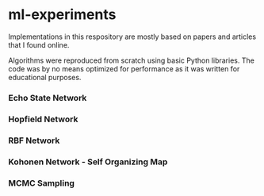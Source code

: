 # ml-experiments
Implementations in this respository are mostly based on papers and articles that I found online. 

Algorithms were reproduced from scratch using basic Python libraries. The code was by no means optimized for performance as it was written for educational purposes.

### Echo State Network
### Hopfield Network
### RBF Network
### Kohonen Network - Self Organizing Map
### MCMC Sampling
